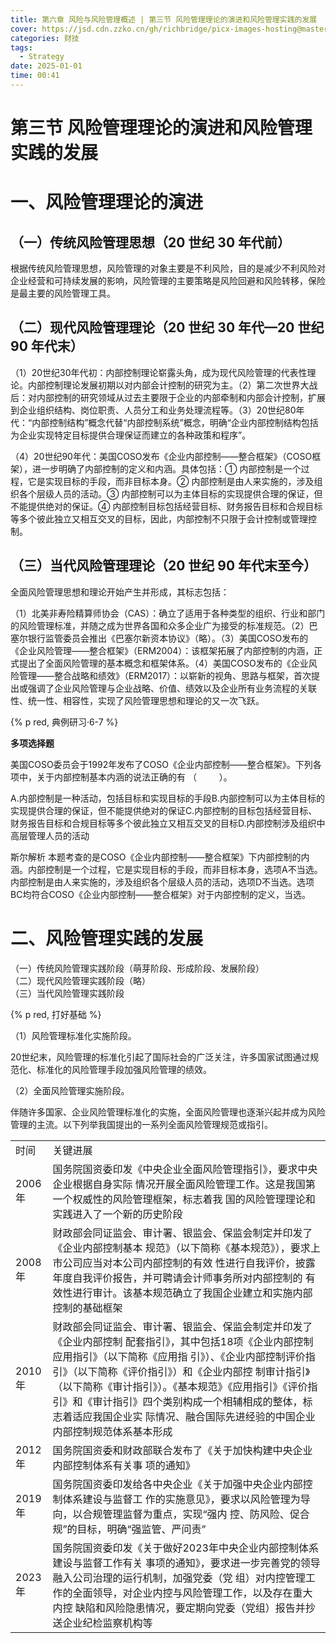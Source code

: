 ```yaml
---
title: 第六章 风险与风险管理概述 | 第三节 风险管理理论的演进和风险管理实践的发展
cover: https://jsd.cdn.zzko.cn/gh/richbridge/picx-images-hosting@master/thumbnail/audit.png
categories: 财技
tags:
  - Strategy
date: 2025-01-01 
time: 00:41
---
```


# 第三节 风险管理理论的演进和风险管理实践的发展  

# 一、风险管理理论的演进  

## （一）传统风险管理思想（20 世纪 30 年代前）  

根据传统风险管理思想，风险管理的对象主要是不利风险，目的是减少不利风险对企业经营和可持续发展的影响，风险管理的主要策略是风险回避和风险转移，保险是最主要的风险管理工具。  

## （二）现代风险管理理论（20 世纪 30 年代—20 世纪 90 年代末）  

（1）20世纪30年代初：内部控制理论崭露头角，成为现代风险管理的代表性理论。内部控制理论发展初期以对内部会计控制的研究为主。（2）第二次世界大战后：对内部控制的研究领域从过去主要限于企业的内部牵制和内部会计控制，扩展到企业组织结构、岗位职责、人员分工和业务处理流程等。（3）20世纪80年代：“内部控制结构”概念代替“内部控制系统”概念，明确“企业内部控制结构包括为企业实现特定目标提供合理保证而建立的各种政策和程序”。  


（4）20世纪90年代：美国COSO发布《企业内部控制——整合框架》（COSO框架），进一步明确了内部控制的定义和内涵。具体包括：① 内部控制是一个过程，它是实现目标的手段，而非目标本身。② 内部控制是由人来实施的，涉及组织各个层级人员的活动。③ 内部控制可以为主体目标的实现提供合理的保证，但不能提供绝对的保证。④ 内部控制目标包括经营目标、财务报告目标和合规目标等多个彼此独立又相互交叉的目标，因此，内部控制不只限于会计控制或管理控制。  

## （三）当代风险管理理论（20 世纪 90 年代末至今）  

全面风险管理思想和理论开始产生并形成，其标志包括：  

（1）北美非寿险精算师协会（CAS）：确立了适用于各种类型的组织、行业和部门的风险管理标准，并随之成为世界各国和众多企业广为接受的标准规范。（2）巴塞尔银行监管委员会推出《巴塞尔新资本协议》（略）。（3）美国COSO发布的《企业风险管理——整合框架》（ERM2004）：该框架拓展了内部控制的内涵，正式提出了全面风险管理的基本概念和框架体系。（4）美国COSO发布的《企业风险管理——整合战略和绩效》（ERM2017）：以崭新的视角、思路与框架，首次提出或强调了企业风险管理与企业战略、价值、绩效以及企业所有业务流程的关联性、统一性、相容性，实现了风险管理思想和理论的又一次飞跃。  

{% p red, 典例研习·6-7 %}  

**多项选择题**

美国COSO委员会于1992年发布了COSO《企业内部控制——整合框架》。下列各项中，关于内部控制基本内涵的说法正确的有 （    ）。  

A.内部控制是一种活动，包括目标和实现目标的手段B.内部控制可以为主体目标的实现提供合理的保证，但不能提供绝对的保证C.内部控制的目标包括经营目标、财务报告目标和合规目标等多个彼此独立又相互交叉的目标D.内部控制涉及组织中高层管理人员的活动  

斯尔解析 本题考查的是COSO《企业内部控制——整合框架》下内部控制的内涵。内部控制是一个过程，它是实现目标的手段，而非目标本身，选项A不当选。内部控制是由人来实施的，涉及组织各个层级人员的活动，选项D不当选。选项BC均符合COSO《企业内部控制——整合框架》对于内部控制的定义，当选。  

# 二、风险管理实践的发展  

（一）传统风险管理实践阶段（萌芽阶段、形成阶段、发展阶段）  
（二）现代风险管理实践阶段（略）  
（三）当代风险管理实践阶段  


{% p red, 打好基础 %}

（1）风险管理标准化实施阶段。  

20世纪末，风险管理的标准化引起了国际社会的广泛关注，许多国家试图通过规范化、标准化的风险管理手段加强风险管理的绩效。  

（2）全面风险管理实施阶段。  

伴随许多国家、企业风险管理标准化的实施，全面风险管理也逐渐兴起并成为风险管理的主流。以下列举我国提出的一系列全面风险管理规范或指引。  

<html><body><table><tr><td>时间</td><td>关键进展</td></tr><tr><td>2006年</td><td>国务院国资委印发《中央企业全面风险管理指引》，要求中央企业根据自身实际 情况开展全面风险管理工作。这是我国第一个权威性的风险管理框架，标志着我 国的风险管理理论和实践进入了一个新的历史阶段</td></tr><tr><td>2008年</td><td>财政部会同证监会、审计署、银监会、保监会制定并印发了《企业内部控制基本 规范》（以下简称《基本规范》），要求上市公司应当对本公司内部控制的有效 性进行自我评价，披露年度自我评价报告，并可聘请会计师事务所对内部控制的 有效性进行审计。该基本规范确立了我国企业建立和实施内部控制的基础框架</td></tr><tr><td>2010年</td><td>财政部会同证监会、审计署、银监会、保监会制定并印发了《企业内部控制 配套指引》，其中包括18项《企业内部控制应用指引》（以下简称《应用指 引》）、《企业内部控制评价指引》（以下简称《评价指引》）和《企业内部控 制审计指引》（以下简称《审计指引》）。《基本规范》《应用指引》《评价指 引》和《审计指引》四个类别构成一个相辅相成的整体，标志着适应我国企业实 际情况、融合国际先进经验的中国企业内部控制规范体系基本形成</td></tr><tr><td>2012年</td><td>国务院国资委和财政部联合发布了《关于加快构建中央企业内部控制体系有关事 项的通知》</td></tr><tr><td>2019年</td><td>国务院国资委印发给各中央企业《关于加强中央企业内部控制体系建设与监督工 作的实施意见》，要求以风险管理为导向，以合规管理监督为重点，实现“强内 控、防风险、促合规”的目标，明确“强监管、严问责”</td></tr><tr><td>2023年</td><td>国务院国资委印发《关于做好2023年中央企业内部控制体系建设与监督工作有关 事项的通知》，要求进一步完善党的领导融入公司治理的运行机制，加强党委（党 组）对内控管理工作的全面领导，对企业内控与风险管理工作，以及存在重大内控 缺陷和风险隐患情况，要定期向党委（党组）报告并抄送企业纪检监察机构等</td></tr></table></body></html>  